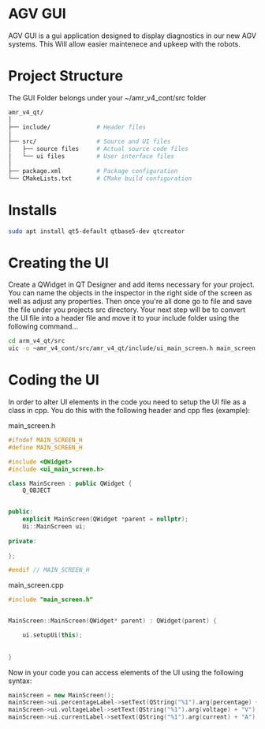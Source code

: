 # AGV GUI

AGV GUI is a gui application designed to display diagnostics in our new AGV systems. This Will allow easier maintenece and upkeep with the robots.

# Project Structure

The GUI Folder belongs under your ~/amr_v4_cont/src folder
```bash
amr_v4_qt/
│
├── include/             # Header files
│
├── src/                 # Source and UI files
│   ├── source files     # Actual source code files
│   └── ui files         # User interface files
│
├── package.xml          # Package configuration
└── CMakeLists.txt       # CMake build configuration
```

# Installs
```bash
sudo apt install qt5-default qtbase5-dev qtcreator
```

# Creating the UI

Create a QWidget in QT Designer and add items necessary for your project. You can name the objects in the inspector in the right side of the screen as well as adjust any properties. Then once you're all done go to file and save the file under you projects src directory.
Your next step will be to convert the UI file into a header file and move it to your include folder using the following command...
```bash
cd arm_v4_qt/src
uic -o ~amr_v4_cont/src/amr_v4_qt/include/ui_main_screen.h main_screen.ui
```
# Coding the UI  
In order to alter UI elements in the code you need to setup the UI file as a class in cpp. You do this with the following header and cpp fles (example):

main_screen.h
```CPP
#ifndef MAIN_SCREEN_H
#define MAIN_SCREEN_H

#include <QWidget>
#include <ui_main_screen.h>

class MainScreen : public QWidget {
    Q_OBJECT


public:
    explicit MainScreen(QWidget *parent = nullptr);
    Ui::MainScreen ui;
    
private:
    
};

#endif // MAIN_SCREEN_H
```


main_screen.cpp
```CPP
#include "main_screen.h"


MainScreen::MainScreen(QWidget* parent) : QWidget(parent) {

    ui.setupUi(this);
    
    
}
```

Now in your code you can access elements of the UI using the following syntax:

```CPP
mainScreen = new MainScreen();
mainScreen->ui.percentageLabel->setText(QString("%1").arg(percentage) + "%");
mainScreen->ui.voltageLabel->setText(QString("%1").arg(voltage) + "V");
mainScreen->ui.currentLabel->setText(QString("%1").arg(current) + "A");
```


